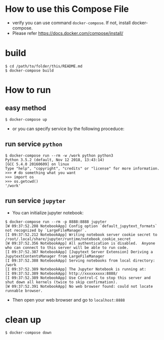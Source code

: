 # How to use this  Compose File

- verify you can use command `docker-compose`. If not, install docker-compose.
- Please refer https://docs.docker.com/compose/install/

# build

```
$ cd /path/to/folder/this/README.md
$ docker-compose build
```

# How to run

## easy method

```
$ docker-compose up
```

- or you can specify service by the following proceduce:

## run service `python`

```
$ docker-compose run --rm -w /work python python3
Python 3.5.2 (default, Nov 12 2018, 13:43:14)
[GCC 5.4.0 20160609] on linux
Type "help", "copyright", "credits" or "license" for more information.
>>> # do something what you want
>>> import os
>>> os.getcwd()
'/work'
```

## run service `jupyter`

- You can initialize jupyter notebook:

```
$ docker-compose run --rm -p 8888:8888 jupyter
[W 09:37:52.208 NotebookApp] Config option `default_jupytext_formats` not recognized by `LargeFileManager`.
[I 09:37:52.212 NotebookApp] Writing notebook server cookie secret to /root/.local/share/jupyter/runtime/notebook_cookie_secret
[W 09:37:52.356 NotebookApp] All authentication is disabled.  Anyone who can connect to this server will be able to run code.
[I 09:37:52.387 NotebookApp] [Jupytext Server Extension] Deriving a JupytextContentsManager from LargeFileManager
[I 09:37:52.388 NotebookApp] Serving notebooks from local directory: /work
[I 09:37:52.389 NotebookApp] The Jupyter Notebook is running at:
[I 09:37:52.389 NotebookApp] http://xxxxxxxxx:8888/
[I 09:37:52.389 NotebookApp] Use Control-C to stop this server and shut down all kernels (twice to skip confirmation).
[W 09:37:52.391 NotebookApp] No web browser found: could not locate runnable browser.
```
- Then open your web browser and go to `localhost:8888`

# clean up

```
$ docker-compose down
```